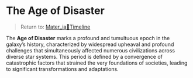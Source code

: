 # The Age of Disaster
> Return to: [Mater_ia📅Timeline](Mater_ia📅Timeline.md)

The **Age of Disaster** marks a profound and tumultuous epoch in the galaxy’s history, characterized by widespread upheaval and profound challenges that simultaneously affected numerous civilizations across diverse star systems. This period is defined by a convergence of catastrophic factors that strained the very foundations of societies, leading to significant transformations and adaptations.